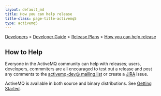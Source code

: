 ```yaml
---
layout: default_md
title: How you can help release 
title-class: page-title-activemq5
type: activemq5
---
```


[Developers](developers) > [Developer Guide](developer-guide) > [Release Plans](release-plans) > [How you can help release](how-you-can-help-release)


How to Help
-----------

Everyone in the ActiveMQ community can help with releases; users, developers, commmiters are all encouraged to test out a release and post any comments to the [activemq-dev@ mailing list](mailing-lists) or create a [JIRA](https://issues.apache.org/activemq/browse/AMQ) issue.

ActiveMQ is available in both source and binary distributions. See [Getting Started](getting-started).

